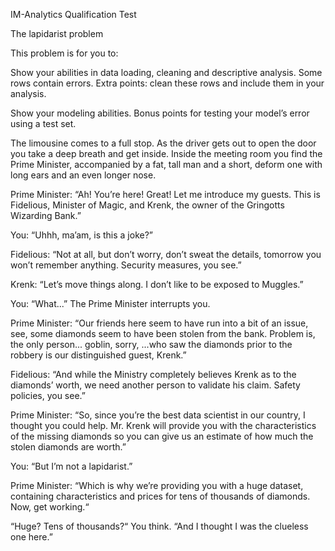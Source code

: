 IM-Analytics Qualification Test


The lapidarist problem

This problem is for you to:

Show your abilities in data loading, cleaning and descriptive analysis. Some rows contain errors. Extra points: clean these rows and include them in your analysis.

Show your modeling abilities. Bonus points for testing your model’s error using a test set.


The limousine comes to a full stop. As the driver gets out to open the door you take a deep breath and get inside. Inside the meeting room you find the Prime Minister, accompanied by a fat, tall man and a short, deform one with long ears and an even longer nose.

Prime Minister: “Ah! You’re here! Great! Let me introduce my guests. This is Fidelious, Minister of Magic, and Krenk, the owner of the Gringotts Wizarding Bank.”

You: “Uhhh, ma’am, is this a joke?”

Fidelious: “Not at all, but don’t worry, don’t sweat the details, tomorrow you won’t remember anything. Security measures, you see.”

Krenk: “Let’s move things along. I don’t like to be exposed to Muggles.”

You: “What...” The Prime Minister interrupts you.

Prime Minister: “Our friends here seem to have run into a bit of an issue, see, some diamonds seem to have been stolen from the bank. Problem is, the only person... goblin, sorry, ...who saw the diamonds prior to the robbery is our distinguished guest, Krenk.”

Fidelious: “And while the Ministry completely believes Krenk as to the diamonds’ worth, we need another person to validate his claim. Safety policies, you see.”

Prime Minister: “So, since you’re the best data scientist in our country, I thought you could help. Mr. Krenk will provide you with the characteristics of the missing diamonds so you can give us an estimate of how much the stolen diamonds are worth.”

You: “But I’m not a lapidarist.”

Prime Minister: “Which is why we’re providing you with a huge dataset, containing characteristics and prices for tens of thousands of diamonds. Now, get working.“

“Huge? Tens of thousands?“ You think. “And I thought I was the clueless one here.”

